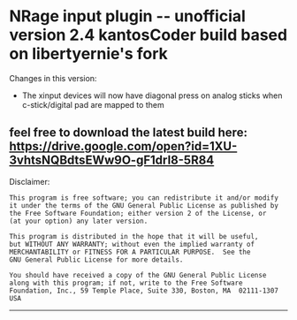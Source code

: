 NRage input plugin -- unofficial version 2.4 kantosCoder build based on libertyernie's fork
============================================

Changes in this version:
* The xinput devices will now have diagonal press on analog sticks when 
c-stick/digital pad are mapped to them

feel free to download the latest build here: https://drive.google.com/open?id=1XU-3vhtsNQBdtsEWw9O-gF1drI8-5R84
--------------------------------------------

Disclaimer:

	This program is free software; you can redistribute it and/or modify
	it under the terms of the GNU General Public License as published by
	the Free Software Foundation; either version 2 of the License, or
	(at your option) any later version.

	This program is distributed in the hope that it will be useful,
	but WITHOUT ANY WARRANTY; without even the implied warranty of
	MERCHANTABILITY or FITNESS FOR A PARTICULAR PURPOSE.  See the
	GNU General Public License for more details.

	You should have received a copy of the GNU General Public License
	along with this program; if not, write to the Free Software
	Foundation, Inc., 59 Temple Place, Suite 330, Boston, MA  02111-1307  USA

--------------------------------------------
